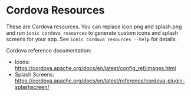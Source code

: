 Cordova Resources
=================

These are Cordova resources. You can replace icon.png and splash.png and run
`ionic cordova resources` to generate custom icons and splash screens for your
app. See `ionic cordova resources --help` for details.

Cordova reference documentation:

- Icons: <https://cordova.apache.org/docs/en/latest/config_ref/images.html>
- Splash Screens: <https://cordova.apache.org/docs/en/latest/reference/cordova-plugin-splashscreen/>
